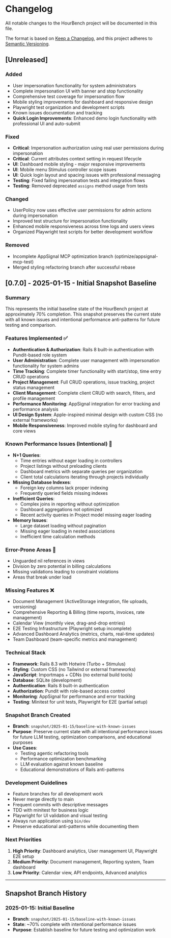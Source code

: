 # Changelog

All notable changes to the HourBench project will be documented in this file.

The format is based on [Keep a Changelog](https://keepachangelog.com/en/1.0.0/),
and this project adheres to [Semantic Versioning](https://semver.org/spec/v2.0.0.html).

## [Unreleased]

### Added
- User impersonation functionality for system administrators
- Complete impersonation UI with banner and stop functionality
- Comprehensive test coverage for impersonation flow
- Mobile styling improvements for dashboard and responsive design
- Playwright test organization and development scripts
- Known issues documentation and tracking
- **Quick Login Improvements**: Enhanced demo login functionality with professional UI and auto-submit

### Fixed
- **Critical**: Impersonation authorization using real user permissions during impersonation
- **Critical**: Current attributes context setting in request lifecycle
- **UI**: Dashboard mobile styling - major responsive improvements
- **UI**: Mobile menu Stimulus controller scope issues
- **UI**: Quick login layout and spacing issues with professional messaging
- **Testing**: Fixed failing impersonation tests and integration flows
- **Testing**: Removed deprecated `assigns` method usage from tests

### Changed
- UserPolicy now uses effective user permissions for admin actions during impersonation
- Improved test structure for impersonation functionality
- Enhanced mobile responsiveness across time logs and users views
- Organized Playwright test scripts for better development workflow

### Removed
- Incomplete AppSignal MCP optimization branch (optimize/appsignal-mcp-test)
- Merged styling refactoring branch after successful rebase

## [0.7.0] - 2025-01-15 - Initial Snapshot Baseline

### Summary
This represents the initial baseline state of the HourBench project at approximately 70% completion. This snapshot preserves the current state with all known issues and intentional performance anti-patterns for future testing and comparison.

### Features Implemented ✅
- **Authentication & Authorization**: Rails 8 built-in authentication with Pundit-based role system
- **User Administration**: Complete user management with impersonation functionality for system admins
- **Time Tracking**: Complete timer functionality with start/stop, time entry CRUD operations
- **Project Management**: Full CRUD operations, issue tracking, project status management
- **Client Management**: Complete client CRUD with search, filters, and profile management
- **Performance Monitoring**: AppSignal integration for error tracking and performance analysis
- **UI Design System**: Apple-inspired minimal design with custom CSS (no external frameworks)
- **Mobile Responsiveness**: Improved mobile styling for dashboard and core views

### Known Performance Issues (Intentional) 🐛
- **N+1 Queries**: 
  - Time entries without eager loading in controllers
  - Project listings without preloading clients
  - Dashboard metrics with separate queries per organization
  - Client total calculations iterating through projects individually
- **Missing Database Indexes**: 
  - Foreign key columns lack proper indexing
  - Frequently queried fields missing indexes
- **Inefficient Queries**:
  - Complex joins in reporting without optimization
  - Dashboard aggregations not optimized
  - Recent activity queries in Project model missing eager loading
- **Memory Issues**:
  - Large dataset loading without pagination
  - Missing eager loading in nested associations
  - Inefficient time calculation methods

### Error-Prone Areas 🚨
- Unguarded nil references in views
- Division by zero potential in billing calculations
- Missing validations leading to constraint violations
- Areas that break under load

### Missing Features ❌
- Document Management (ActiveStorage integration, file uploads, versioning)
- Comprehensive Reporting & Billing (time reports, invoices, rate management)
- Calendar View (monthly view, drag-and-drop entries)
- E2E Testing Infrastructure (Playwright setup incomplete)
- Advanced Dashboard Analytics (metrics, charts, real-time updates)
- Team Dashboard (team-specific metrics and management)

### Technical Stack
- **Framework**: Rails 8.3 with Hotwire (Turbo + Stimulus)
- **Styling**: Custom CSS (no Tailwind or external frameworks)
- **JavaScript**: Importmaps + CDNs (no external build tools)
- **Database**: SQLite (development)
- **Authentication**: Rails 8 built-in authentication
- **Authorization**: Pundit with role-based access control
- **Monitoring**: AppSignal for performance and error tracking
- **Testing**: Minitest for unit tests, Playwright for E2E (partial setup)

### Snapshot Branch Created
- **Branch**: `snapshot/2025-01-15/baseline-with-known-issues`
- **Purpose**: Preserve current state with all intentional performance issues for future LLM testing, optimization comparisons, and educational purposes
- **Use Cases**: 
  - Testing agentic refactoring tools
  - Performance optimization benchmarking
  - LLM evaluation against known baseline
  - Educational demonstrations of Rails anti-patterns

### Development Guidelines
- Feature branches for all development work
- Never merge directly to main
- Frequent commits with descriptive messages
- TDD with minitest for business logic
- Playwright for UI validation and visual testing
- Always run application using `bin/dev`
- Preserve educational anti-patterns while documenting them

### Next Priorities
1. **High Priority**: Dashboard analytics, User management UI, Playwright E2E setup
2. **Medium Priority**: Document management, Reporting system, Team dashboard
3. **Low Priority**: Calendar view, API endpoints, Advanced analytics

---

## Snapshot Branch History

### 2025-01-15: Initial Baseline
- **Branch**: `snapshot/2025-01-15/baseline-with-known-issues`
- **State**: ~70% complete with intentional performance issues
- **Purpose**: Establish baseline for future testing and optimization work
